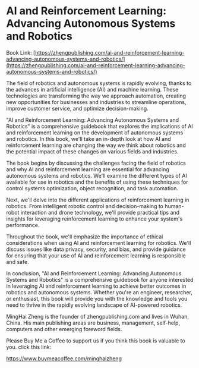 # AI and Reinforcement Learning: Advancing Autonomous Systems and Robotics

Book Link: [https://zhengpublishing.com/ai-and-reinforcement-learning-advancing-autonomous-systems-and-robotics/](https://zhengpublishing.com/ai-and-reinforcement-learning-advancing-autonomous-systems-and-robotics/)

The field of robotics and autonomous systems is rapidly evolving, thanks to the advances in artificial intelligence (AI) and machine learning. These technologies are transforming the way we approach automation, creating new opportunities for businesses and industries to streamline operations, improve customer service, and optimize decision-making.

"AI and Reinforcement Learning: Advancing Autonomous Systems and Robotics" is a comprehensive guidebook that explores the implications of AI and reinforcement learning on the development of autonomous systems and robotics. In this book, we'll take an in-depth look at how AI and reinforcement learning are changing the way we think about robotics and the potential impact of these changes on various fields and industries.

The book begins by discussing the challenges facing the field of robotics and why AI and reinforcement learning are essential for advancing autonomous systems and robotics. We'll examine the different types of AI available for use in robotics and the benefits of using these techniques for control systems optimization, object recognition, and task automation.

Next, we'll delve into the different applications of reinforcement learning in robotics. From intelligent robotic control and decision-making to human-robot interaction and drone technology, we'll provide practical tips and insights for leveraging reinforcement learning to enhance your system's performance.

Throughout the book, we'll emphasize the importance of ethical considerations when using AI and reinforcement learning for robotics. We'll discuss issues like data privacy, security, and bias, and provide guidance for ensuring that your use of AI and reinforcement learning is responsible and safe.

In conclusion, "AI and Reinforcement Learning: Advancing Autonomous Systems and Robotics" is a comprehensive guidebook for anyone interested in leveraging AI and reinforcement learning to achieve better outcomes in robotics and autonomous systems. Whether you're an engineer, researcher, or enthusiast, this book will provide you with the knowledge and tools you need to thrive in the rapidly evolving landscape of AI-powered robotics.

MingHai Zheng is the founder of zhengpublishing.com and lives in Wuhan, China. His main publishing areas are business, management, self-help, computers and other emerging foreword fields.

Please Buy Me a Coffee to support us if you think this book is valuable to you. click this link:

https://www.buymeacoffee.com/minghaizheng
